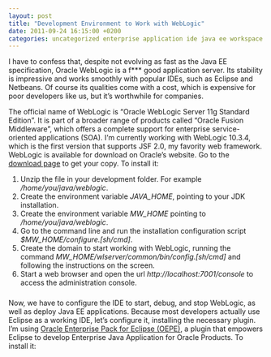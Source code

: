 ```yaml
---
layout: post
title: "Development Environment to Work with WebLogic"
date: 2011-09-24 16:15:00 +0200
categories: uncategorized enterprise application ide java ee workspace
---
```


I have to confess that, despite not evolving as fast as the Java EE specification, Oracle WebLogic is a f*** good application server. Its stability is impressive and works smoothly with popular IDEs, such as Eclipse and Netbeans. Of course its qualities come with a cost, which is expensive for poor developers like us, but it’s worthwhile for companies.

The official name of WebLogic is “Oracle WebLogic Server 11g Standard Edition”. It is part of a broader range of products called “Oracle Fusion Middleware”, which offers a complete support for enterprise service-oriented applications (SOA). I’m currently working with WebLogic 10.3.4, which is the first version that supports JSF 2.0, my favority web framework. WebLogic is available for download on Oracle’s website. Go to the <a href="http://www.oracle.com/technetwork/middleware/fusion-middleware/downloads/index.html">download page</a> to get your copy. To install it:

<ol>
<li>Unzip the file in your development folder. For example <i>/home/you/java/weblogic</i>. </li>
<li>Create the environment variable <i>JAVA_HOME</i>, pointing to your JDK installation.</li>
<li>Create the environment variable <i>MW_HOME</i> pointing to <i>/home/you/java/weblogic</i>. </li>
<li>Go to the command line and run the installation configuration script <i>$MW_HOME/configure.[sh/cmd]</i>. </li>
<li>Create the domain to start working with WebLogic, running the command <i>MW_HOME/wlserver/common/bin/config.[sh/cmd]</i> and following the instructions on the screen. </li>
<li>Start a web browser and open the url <i>http://localhost:7001/console</i> to access the administration console.</li>
</ol>
<h3 sizcache="2" sizset="70"> <a href="http://www.blogger.com/blogger.g?blogID=1281882577011517327&amp;pli=1" name="Architecture-Howto-JavaDevelopmentEnvironment-ChangingWeblogicClasspath"></a></h3>
<div sizcache="2" sizset="71">Now, we have to configure the IDE to start, debug, and stop WebLogic, as well as deploy Java EE applications. Because most developers actually use Eclipse as a working IDE, let’s configure it, installing the necessary plugin. I’m using <a href="http://www.oracle.com/technetwork/developer-tools/eclipse/downloads/index.html">Oracle Enterprise Pack for Eclipse (OEPE)</a>, a plugin that empowers Eclipse to develop Enterprise Java Application for Oracle Products. To install it:</div